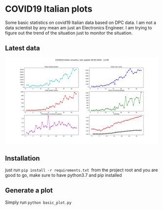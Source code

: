 # COVID19 Italian plots

Some basic statistics on covid19 Italian data based on DPC data. I am not a data scientist by any mean am just an Electronics Engineer. I am trying to figure out the trend of the situation just to monitor the situation.
<br>
## Latest data

![data.svg](data.svg)

## Installation

just run `pip install -r requirements.txt `from the project root and you are good to go, make sure to have python3.7 and pip installed
<br>
## Generate a plot

Simply run `python basic_plot.py`